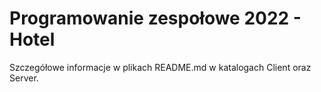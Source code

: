 # Programowanie zespołowe 2022 - Hotel
Szczegółowe informacje w plikach README.md w katalogach Client oraz Server.